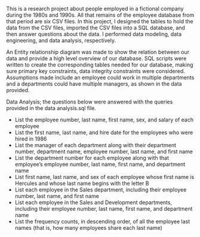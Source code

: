 This is a  research project about people employed in a fictional company during the 1980s and 1990s. All that remains of the employee database from that period are six CSV files.
In this project, I designed the tables to hold the data from the CSV files, imported the CSV files into a SQL database, and then answer questions about the data. I performed data modeling, data engineering, and data analysis, respectively.

An Entity relationship diagram was made to show the relation between our data and provide a high level overview of our database. SQL scripts were written to create the corresponding tables needed for our database, making sure primary key constraints, data integrity constraints were considered. Assumptions made include an employee could work in multiple departments and a departments could have multiple managers, as shown in the data provided.

Data Analysis; the questions below were answered with the queries provided in the data analysis.sql file.
* List the employee number, last name, first name, sex, and salary of each employee
* List the first name, last name, and hire date for the employees who were hired in 1986 
* List the manager of each department along with their department number, department name, employee number, last name, and first name 
* List the department number for each employee along with that employee’s employee number, last name, first name, and department name 
* List first name, last name, and sex of each employee whose first name is Hercules and whose last name begins with the letter B 
* List each employee in the Sales department, including their employee number, last name, and first name 
* List each employee in the Sales and Development departments, including their employee number, last name, first name, and department name 
* List the frequency counts, in descending order, of all the employee last names (that is, how many employees share each last name)
